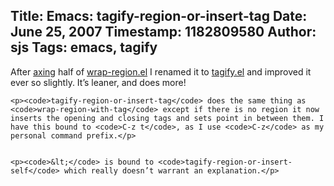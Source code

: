 Title: Emacs: tagify-region-or-insert-tag
Date: June 25, 2007
Timestamp: 1182809580
Author: sjs
Tags: emacs, tagify
----

<p>After <a href="http://web.archive.org/web/20080820114944/http://sami.samhuri.net/2007/6/26/rtfm">axing</a> half of <a href="http://web.archive.org/web/20080820114944/http://sami.samhuri.net/2007/6/23/emacs-for-textmate-junkies">wrap-region.el</a> I renamed it to <a href="http://web.archive.org/web/20080820114944/http://sami.samhuri.net/assets/2007/6/26/tagify.el">tagify.el</a> and improved it ever so slightly. It’s leaner, and does more!</p>


	<p><code>tagify-region-or-insert-tag</code> does the same thing as <code>wrap-region-with-tag</code> except if there is no region it now inserts the opening and closing tags and sets point in between them. I have this bound to <code>C-z t</code>, as I use <code>C-z</code> as my personal command prefix.</p>


	<p><code>&lt;</code> is bound to <code>tagify-region-or-insert-self</code> which really doesn’t warrant an explanation.</p>
